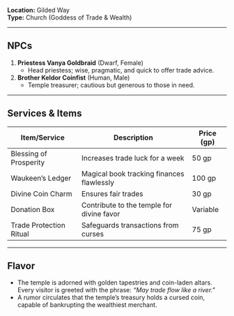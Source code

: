 **Location:** Gilded Way  
**Type:** Church (Goddess of Trade & Wealth)

---

## NPCs

1. **Priestess Vanya Goldbraid** (Dwarf, Female)
    - Head priestess; wise, pragmatic, and quick to offer trade advice.
2. **Brother Keldor Coinfist** (Human, Male)
    - Temple treasurer; cautious but generous to those in need.

---

## Services & Items

|Item/Service|Description|Price (gp)|
|---|---|---|
|Blessing of Prosperity|Increases trade luck for a week|50 gp|
|Waukeen’s Ledger|Magical book tracking finances flawlessly|100 gp|
|Divine Coin Charm|Ensures fair trades|30 gp|
|Donation Box|Contribute to the temple for divine favor|Variable|
|Trade Protection Ritual|Safeguards transactions from curses|75 gp|

---

## Flavor

- The temple is adorned with golden tapestries and coin-laden altars. Every visitor is greeted with the phrase: _“May trade flow like a river.”_
- A rumor circulates that the temple’s treasury holds a cursed coin, capable of bankrupting the wealthiest merchant.